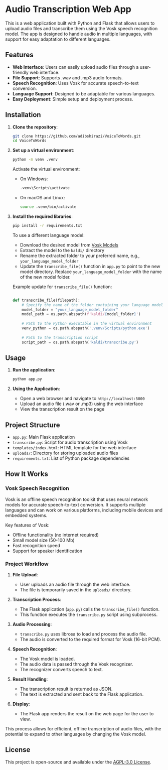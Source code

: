 # Audio Transcription Web App

This is a web application built with Python and Flask that allows users to upload audio files and transcribe them using the Vosk speech recognition model. The app is designed to handle audio in multiple languages, with support for easy adaptation to different languages.

## Features

- **Web Interface**: Users can easily upload audio files through a user-friendly web interface.
- **File Support**: Supports .wav and .mp3 audio formats.
- **Speech Recognition**: Uses Vosk for accurate speech-to-text conversion.
- **Language Support**: Designed to be adaptable for various languages.
- **Easy Deployment**: Simple setup and deployment process.

## Installation

1. **Clone the repository**:
    ```sh
    git clone https://github.com/adibshirazi/VoiceToWords.git
    cd VoiceToWords
    ```

2. **Set up a virtual environment**:
    ```sh
    python -m venv .venv
    ```
    Activate the virtual environment:
    - On Windows:
      ```sh
      .venv\Scripts\activate
      ```
    - On macOS and Linux:
      ```sh
      source .venv/bin/activate
      ```

3. **Install the required libraries**:
    ```sh
    pip install -r requirements.txt
    ```


    To use a different language model:
    - Download the desired model from [Vosk Models](https://alphacephei.com/vosk/models)
    - Extract the model to the `kaldi/` directory
    - Rename the extracted folder to your preferred name, e.g., `your_language_model_folder`
    - Update the `transcribe_file()` function in `app.py` to point to the new model directory. Replace `your_language_model_folder` with the name of the new model folder.

    Example update for `transcribe_file()` function:
    ```python
    
    def transcribe_file(filepath):
        # Specify the name of the folder containing your language model
        model_folder = "your_language_model_folder"
        model_path = os.path.abspath(f'kaldi/{model_folder}')
        
        # Path to the Python executable in the virtual environment
        venv_python = os.path.abspath('.venv/Scripts/python.exe')
        
        # Path to the transcription script
        script_path = os.path.abspath('kaldi/transcribe.py')
    ```

## Usage

1. **Run the application**:
    ```sh
    python app.py
    ```

2. **Using the Application**:
    - Open a web browser and navigate to `http://localhost:5000`
    - Upload an audio file (.wav or .mp3) using the web interface
    - View the transcription result on the page

## Project Structure

- `app.py`: Main Flask application
- `transcribe.py`: Script for audio transcription using Vosk
- `templates/index.html`: HTML template for the web interface
- `uploads/`: Directory for storing uploaded audio files
- `requirements.txt`: List of Python package dependencies

## How It Works

### Vosk Speech Recognition

Vosk is an offline speech recognition toolkit that uses neural network models for accurate speech-to-text conversion. It supports multiple languages and can work on various platforms, including mobile devices and embedded systems.

Key features of Vosk:
- Offline functionality (no internet required)
- Small model size (50-100 Mb)
- Fast recognition speed
- Support for speaker identification

### Project Workflow

1. **File Upload**: 
   - User uploads an audio file through the web interface.
   - The file is temporarily saved in the `uploads/` directory.

2. **Transcription Process**:
   - The Flask application (`app.py`) calls the `transcribe_file()` function.
   - This function executes the `transcribe.py` script using subprocess.

3. **Audio Processing**:
   - `transcribe.py` uses librosa to load and process the audio file.
   - The audio is converted to the required format for Vosk (16-bit PCM).

4. **Speech Recognition**:
   - The Vosk model is loaded.
   - The audio data is passed through the Vosk recognizer.
   - The recognizer converts speech to text.

5. **Result Handling**:
   - The transcription result is returned as JSON.
   - The text is extracted and sent back to the Flask application.

6. **Display**:
   - The Flask app renders the result on the web page for the user to view.

This process allows for efficient, offline transcription of audio files, with the potential to expand to other languages by changing the Vosk model.

## License

This project is open-source and available under the [AGPL-3.0 License](LICENSE).
